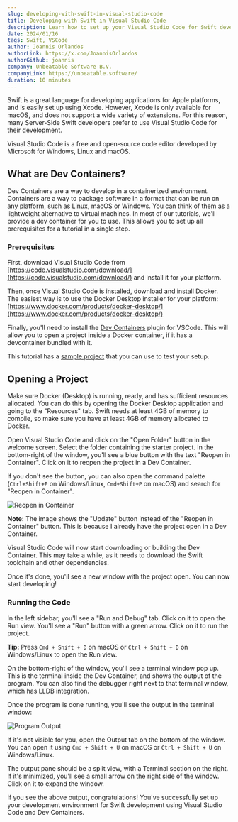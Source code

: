 ```yaml
---
slug: developing-with-swift-in-visual-studio-code
title: Developing with Swift in Visual Studio Code
description: Learn how to set up your Visual Studio Code for Swift development using Docker, Dev Containers and the Swift for VS Code extension.
date: 2024/01/16
tags: Swift, VSCode
author: Joannis Orlandos
authorLink: https://x.com/JoannisOrlandos
authorGithub: joannis
company: Unbeatable Software B.V.
companyLink: https://unbeatable.software/
duration: 10 minutes
---
```


Swift is a great language for developing applications for Apple platforms, and is easily set up using Xcode.
However, Xcode is only available for macOS, and does not support a wide variety of extensions.
For this reason, many Server-Side Swift developers prefer to use Visual Studio Code for their development.

Visual Studio Code is a free and open-source code editor developed by Microsoft for Windows, Linux and macOS.

## What are Dev Containers?

Dev Containers are a way to develop in a containerized environment. Containers are a way to package software in a format that can be run on any platform, such as Linux, macOS or Windows.
You can think of them as a lightweight alternative to virtual machines. In most of our tutorials, we'll provide a dev container for you to use. This allows you to set up all prerequisites for a tutorial in a single step.

### Prerequisites

First, download Visual Studio Code from [https://code.visualstudio.com/download/](https://code.visualstudio.com/download/) and install it for your platform.

Then, once Visual Studio Code is installed, download and install Docker. The easiest way is to use the Docker Desktop installer for your platform: [https://www.docker.com/products/docker-desktop/](https://www.docker.com/products/docker-desktop/)

Finally, you'll need to install the [Dev Containers](https://marketplace.visualstudio.com/items?itemName=ms-vscode-remote.remote-containers) plugin for VSCode. This will allow you to open a project inside a Docker container, if it has a devcontainer bundled with it.

This tutorial has a [sample project](https://github.com/swift-on-server/developing-with-swift-in-visual-studio-code-sample) that you can use to test your setup.

## Opening a Project

Make sure Docker (Desktop) is running, ready, and has sufficient resources allocated. You can do this by opening the Docker Desktop application and going to the "Resources" tab.
Swift needs at least 4GB of memory to compile, so make sure you have at least 4GB of memory allocated to Docker.

Open Visual Studio Code and click on the "Open Folder" button in the welcome screen. Select the folder containing the starter project.
In the bottom-right of the window, you'll see a blue button with the text "Reopen in Container". Click on it to reopen the project in a Dev Container.

If you don't see the button, you can also open the command palette (`Ctrl+Shift+P` on Windows/Linux, `Cmd+Shift+P` on macOS) and search for "Reopen in Container".

![Reopen in Container](open-in-container.png)

**Note:** The image shows the "Update" button instead of the "Reopen in Container" button. This is because I already have the project open in a Dev Container.

Visual Studio Code will now start downloading or building the Dev Container. This may take a while, as it needs to download the Swift toolchain and other dependencies.

Once it's done, you'll see a new window with the project open. You can now start developing!

### Running the Code

In the left sidebar, you'll see a "Run and Debug" tab. Click on it to open the Run view. You'll see a "Run" button with a green arrow. Click on it to run the project.

**Tip:** Press `Cmd + Shift + D` on macOS or `Ctrl + Shift + D` on Windows/Linux to open the Run view.

On the bottom-right of the window, you'll see a terminal window pop up. This is the terminal inside the Dev Container, and shows the output of the program.
You can also find the debugger right next to that terminal window, which has LLDB integration.

Once the program is done running, you'll see the output in the terminal window:

![Program Output](program-output.png)

If it's not visible for you, open the Output tab on the bottom of the window. You can open it using `Cmd + Shift + U` on macOS or `Ctrl + Shift + U` on Windows/Linux.

The output pane should be a split view, with a Terminal section on the right. If it's minimized, you'll see a small arrow on the right side of the window. Click on it to expand the window.

If you see the above output, congratulations! You've successfully set up your development environment for Swift development using Visual Studio Code and Dev Containers.